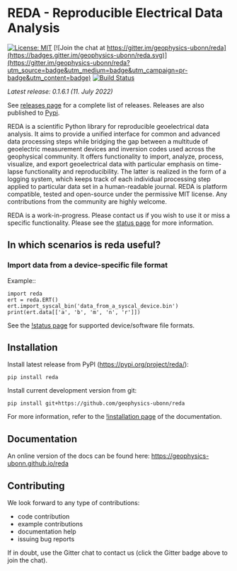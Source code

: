 # REDA - Reproducible Electrical Data Analysis

[![License: MIT](https://img.shields.io/badge/License-MIT-yellow.svg)](https://opensource.org/licenses/MIT)
[![Join the chat at https://gitter.im/geophysics-ubonn/reda](https://badges.gitter.im/geophysics-ubonn/reda.svg)](https://gitter.im/geophysics-ubonn/reda?utm_source=badge&utm_medium=badge&utm_campaign=pr-badge&utm_content=badge)
[![Build Status](https://app.travis-ci.com/geophysics-ubonn/reda.svg?branch=master)](https://app.travis-ci.com/geophysics-ubonn/reda)

*Latest release: 0.1.6.1 (11. July 2022)*

See [releases page](https://github.com/geophysics-ubonn/reda/releases) for a
complete list of releases. Releases are also published to
[Pypi](https://pypi.org/project/reda/).

REDA is a scientific Python library for reproducible geoelectrical data
analysis. It aims to provide a unified interface for common and advanced data
processing steps while bridging the gap between a multitude of geoelectric
measurement devices and inversion codes used across the geophysical community.
It offers functionality to import, analyze, process, visualize, and export
geoelectrical data with particular emphasis on time-lapse functionality and
reproducibility. The latter is realized in the form of a logging system, which
keeps track of each individual processing step applied to particular data set
in a human-readable journal. REDA is platform compatible, tested and
open-source under the permissive MIT license. Any contributions from the
community are highly welcome.

REDA is a work-in-progress. Please contact us if you wish to use it or miss a
specific functionality. Please see the
[status page](https://geophysics-ubonn.github.io/reda/about.html#status-of-reda) for more
information.

## In which scenarios is reda useful?

### Import data from a device-specific file format

Example::

	import reda
    ert = reda.ERT()
	ert.import_syscal_bin('data_from_a_syscal_device.bin')
	print(ert.data[['a', 'b', 'm', 'n', 'r']])

See the [!status
page](https://geophysics-ubonn.github.io/reda/about.html#status-of-reda) for
supported device/software file formats.

## Installation

Install latest release from PyPI (https://pypi.org/project/reda/):

    pip install reda

Install current development version from git:

	pip install git+https://github.com/geophysics-ubonn/reda

For more information, refer to the [!installation
page](https://geophysics-ubonn.github.io/reda/installation.html) of the
documentation.

## Documentation

An online version of the docs can be found here:
<https://geophysics-ubonn.github.io/reda>

## Contributing

We look forward to any type of contributions:

* code contribution
* example contributions
* documentation help
* issuing bug reports

If in doubt, use the Gitter chat to contact us (click the Gitter badge above to
join the chat).
